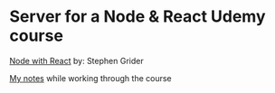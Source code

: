 # Server for a Node & React Udemy course

[Node with React](https://www.udemy.com/node-with-react-fullstack-web-development/) by: Stephen Grider

[My notes](https://app.simplenote.com/publish/ND0T8k) while working through the course